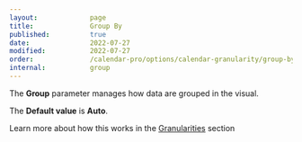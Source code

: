 ```yaml
---
layout:             page
title:              Group By
published:          true
date:               2022-07-27
modified:           2022-07-27
order:              /calendar-pro/options/calendar-granularity/group-by
internal:           group
---
```

The **Group** parameter manages how data are grouped in the visual.

The **Default value** is **Auto**.

Learn more about how this works in the [Granularities](../../features/granularities.md) section